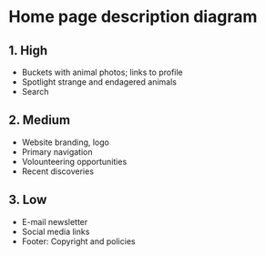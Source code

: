 # Home page description diagram

## 1. High

- Buckets with animal photos; links to profile
- Spotlight strange and endagered animals
- Search

## 2. Medium

- Website branding, logo
- Primary navigation
- Volounteering opportunities
- Recent discoveries


## 3. Low

- E-mail newsletter
- Social media links
- Footer: Copyright and policies